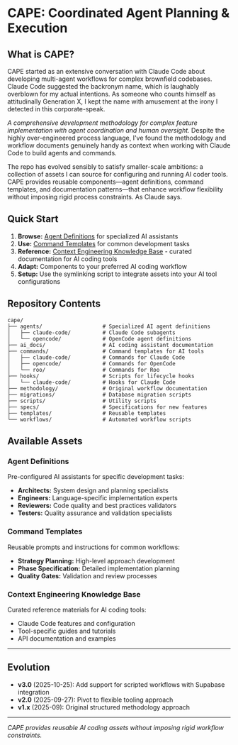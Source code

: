 # CAPE: Coordinated Agent Planning & Execution

## What is CAPE?

CAPE started as an extensive conversation with Claude Code about developing multi-agent workflows for complex brownfield codebases. Claude Code suggested the backronym name, which is laughably overblown for my actual intentions. As someone who counts himself as attitudinally Generation X, I kept the name with amusement at the irony I detected in this corporate-speak.

_A comprehensive development methodology for complex feature implementation with agent coordination and human oversight._ Despite the highly over-engineered process language, I've found the methodology and workflow documents genuinely handy as context when working with Claude Code to build agents and commands.

The repo has evolved sensibly to satisfy smaller-scale ambitions: a collection of assets I can source for configuring and running AI coder tools. CAPE provides reusable components—agent definitions, command templates, and documentation patterns—that enhance workflow flexibility without imposing rigid process constraints. As Claude says.

## Quick Start

1. **Browse:** [Agent Definitions](./agents/) for specialized AI assistants
2. **Use:** [Command Templates](./templates/) for common development tasks
3. **Reference:** [Context Engineering Knowledge Base](./ai_docs/) - curated documentation for AI coding tools
4. **Adapt:** Components to your preferred AI coding workflow
5. **Setup:** Use the symlinking script to integrate assets into your AI tool configurations

## Repository Contents

```
cape/
├── agents/                   # Specialized AI agent definitions
│   ├── claude-code/          # Claude Code subagents
│   └── opencode/             # OpenCode agent definitions
├── ai_docs/                  # AI coding assistant documentation
├── commands/                 # Command templates for AI tools
│   ├── claude-code/          # Commands for Claude Code
│   ├── opencode/             # Commands for OpenCode
│   └── roo/                  # Commands for Roo
├── hooks/                    # Scripts for lifecycle hooks
│   └── claude-code/          # Hooks for Claude Code
├── methodology/              # Original workflow documentation
├── migrations/               # Database migration scripts
├── scripts/                  # Utility scripts
├── specs/                    # Specifications for new features
├── templates/                # Reusable templates
└── workflows/                # Automated workflow scripts
```

## Available Assets

### Agent Definitions

Pre-configured AI assistants for specific development tasks:

- **Architects:** System design and planning specialists
- **Engineers:** Language-specific implementation experts
- **Reviewers:** Code quality and best practices validators
- **Testers:** Quality assurance and validation specialists

### Command Templates

Reusable prompts and instructions for common workflows:

- **Strategy Planning:** High-level approach development
- **Phase Specification:** Detailed implementation planning
- **Quality Gates:** Validation and review processes

### Context Engineering Knowledge Base

Curated reference materials for AI coding tools:

- Claude Code features and configuration
- Tool-specific guides and tutorials
- API documentation and examples

---

## Evolution

- **v3.0** (2025-10-25): Add support for scripted workflows with Supabase integration
- **v2.0** (2025-09-27): Pivot to flexible tooling approach
- **v1.x** (2025-09): Original structured methodology approach

---

_CAPE provides reusable AI coding assets without imposing rigid workflow constraints._

